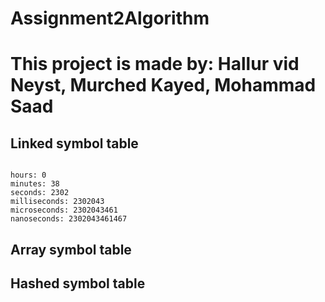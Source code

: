 # Assignment2Algorithm
<h1>This project is made by: Hallur vid Neyst, Murched Kayed, Mohammad Saad</h1>

<h2>Linked symbol table</h2>
<pre><code>
hours: 0 
minutes: 38
seconds: 2302
milliseconds: 2302043
microseconds: 2302043461
nanoseconds: 2302043461467
</pre></code>
<h2>Array symbol table</h2>
<h2>Hashed symbol table </h2>
